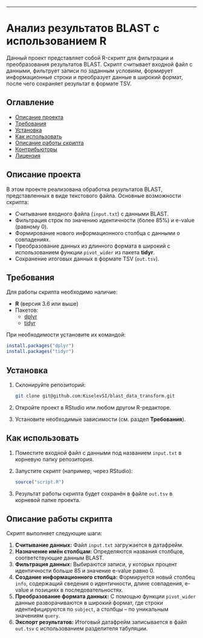 
---

# Анализ результатов BLAST с использованием R

Данный проект представляет собой R-скрипт для фильтрации и преобразования результатов BLAST. Скрипт считывает входной файл с данными, фильтрует записи по заданным условиям, формирует информационные строки и преобразует данные в широкий формат, после чего сохраняет результат в формате TSV.

## Оглавление

- [Описание проекта](#описание-проекта)
- [Требования](#требования)
- [Установка](#установка)
- [Как использовать](#как-использовать)
- [Описание работы скрипта](#описание-работы-скрипта)
- [Контрибьюторы](#контрибьюторы)
- [Лицензия](#лицензия)

## Описание проекта

В этом проекте реализована обработка результатов BLAST, представленных в виде текстового файла. Основные возможности скрипта:

- Считывание входного файла (`input.txt`) с данными BLAST.
- Фильтрация строк по значению идентичности (более 85%) и e-value (равному 0).
- Формирование нового информационного столбца с данными о совпадениях.
- Преобразование данных из длинного формата в широкий с использованием функции `pivot_wider` из пакета **tidyr**.
- Сохранение итоговых данных в формате TSV (`out.tsv`).

## Требования

Для работы скрипта необходимо наличие:
- **R** (версия 3.6 или выше)
- Пакетов:
  - [dplyr](https://cran.r-project.org/package=dplyr)
  - [tidyr](https://cran.r-project.org/package=tidyr)

При необходимости установите их командой:

```r
install.packages("dplyr")
install.packages("tidyr")
```

## Установка

1. Склонируйте репозиторий:

   ```bash
   git clone git@github.com:KiselevSI/blast_data_transform.git
   ```

2. Откройте проект в RStudio или любом другом R-редакторе.
3. Установите необходимые зависимости (см. раздел **Требования**).

## Как использовать

1. Поместите входной файл с данными под названием `input.txt` в корневую папку репозитория.
2. Запустите скрипт (например, через RStudio):

   ```r
   source("script.R")
   ```

3. Результат работы скрипта будет сохранён в файле `out.tsv` в корневой папке проекта.

## Описание работы скрипта

Скрипт выполняет следующие шаги:

1. **Считывание данных:** Файл `input.txt` загружается в датафрейм.
2. **Назначение имён столбцам:** Определяются названия столбцов, соответствующие данным BLAST.
3. **Фильтрация данных:** Выбираются записи, у которых процент идентичности больше 85 и значение e-value равно 0.
4. **Создание информационного столбца:** Формируется новый столбец `info`, содержащий сведения о идентичности, длине совпадения, e-value и позициях в последовательностях.
5. **Преобразование формата данных:** С помощью функции `pivot_wider` данные разворачиваются в широкий формат, где строки идентифицируются по `subject`, а столбцы – по уникальным значениям `query`.
6. **Экспорт результатов:** Итоговый датафрейм записывается в файл `out.tsv` с использованием разделителя табуляции.

